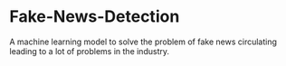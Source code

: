 # Fake-News-Detection
A machine learning model to solve the problem of fake news circulating leading to a lot of problems in the industry.



